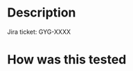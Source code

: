 <!--
IMPORTANT: please read me before opening the pull request:

1. Always set a descriptive title, example: "DEN-1234: bugfix: handle nil value". 
2. Aim to open the PR as draft to prevent CODEOWNERS from being notified before the PR is ready
3. Prefix your commit messages with the JIRA ticket if you have one. If not, use "NoTicket"
4. Learn more about code reviews here: https://getyourguide.slack.com/archives/C08TS816V3L
-->

# Description

<!-- (Please explain the changes you made here.) -->

Jira ticket: GYG-XXXX

# How was this tested

<!-- Mention anything specific -->

